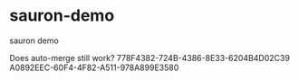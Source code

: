# sauron-demo
sauron demo

Does auto-merge still work?
778F4382-724B-4386-8E33-6204B4D02C39
A0892EEC-60F4-4F82-A511-978A899E3580
